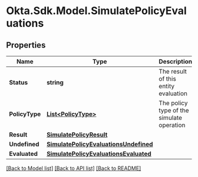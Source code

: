 # Okta.Sdk.Model.SimulatePolicyEvaluations

## Properties

Name | Type | Description | Notes
------------ | ------------- | ------------- | -------------
**Status** | **string** | The result of this entity evaluation | [optional] 
**PolicyType** | [**List&lt;PolicyType&gt;**](PolicyType.md) | The policy type of the simulate operation | [optional] 
**Result** | [**SimulatePolicyResult**](SimulatePolicyResult.md) |  | [optional] 
**Undefined** | [**SimulatePolicyEvaluationsUndefined**](SimulatePolicyEvaluationsUndefined.md) |  | [optional] 
**Evaluated** | [**SimulatePolicyEvaluationsEvaluated**](SimulatePolicyEvaluationsEvaluated.md) |  | [optional] 

[[Back to Model list]](../README.md#documentation-for-models) [[Back to API list]](../README.md#documentation-for-api-endpoints) [[Back to README]](../README.md)

